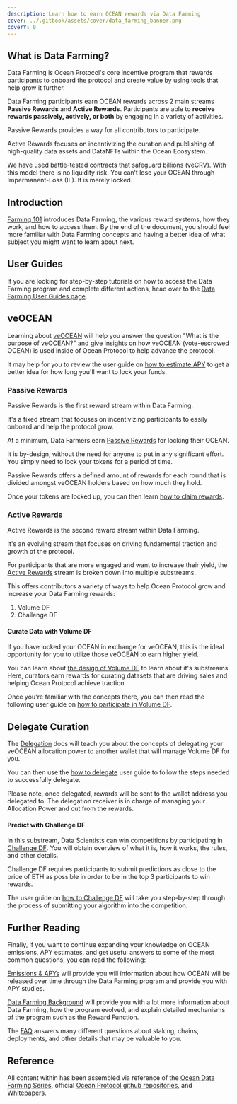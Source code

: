 ```yaml
---
description: Learn how to earn OCEAN rewards via Data Farming
cover: ../.gitbook/assets/cover/data_farming_banner.png
coverY: 0
---
```


## What is Data Farming?

Data Farming is Ocean Protocol's core incentive program that rewards participants to onboard the protocol and create value by using tools that help grow it further.  

Data Farming participants earn OCEAN rewards across 2 main streams **Passive Rewards** and **Active Rewards**. Participants are able to **receive rewards passively, actively, or both** by engaging in a variety of activities.  

Passive Rewards provides a way for all contributors to participate.  

Active Rewards focuses on incentivizing the curation and publishing of high-quality data assets and DataNFTs within the Ocean Ecosystem.  

We have used battle-tested contracts that safeguard billions (veCRV). With this model there is no liquidity risk. You can’t lose your OCEAN through Impermanent-Loss (IL). It is merely locked.  

## Introduction

[Farming 101](df-intro.md) introduces Data Farming, the various reward systems, how they work, and how to access them. By the end of the document, you should feel more familiar with Data Farming concepts and having a better idea of what subject you might want to learn about next.  

## User Guides

If you are looking for step-by-step tutorials on how to access the Data Farming program and complete different actions, head over to the [Data Farming User Guides page](user-guides/README.md).  

## veOCEAN

Learning about [veOCEAN](df-veocean.md) will help you answer the question "What is the purpose of veOCEAN?" and give insights on how veOCEAN (vote-escrowed OCEAN) is used inside of Ocean Protocol to help advance the protocol.  

It may help for you to review the user guide on [how to estimate APY](user-guides/how-to-estimate-apy.md) to get a better idea for how long you'll want to lock your funds.  

### Passive Rewards

Passive Rewards is the first reward stream within Data Farming.  

It's a fixed stream that focuses on incentivizing participants to easily onboard and help the protocol grow.

At a minimum, Data Farmers earn [Passive Rewards](df-intro.md#what-are-passive-rewards) for locking their OCEAN.  

It is by-design, without the need for anyone to put in any significant effort. You simply need to lock your tokens for a period of time.

Passive Rewards offers a defined amount of rewards for each round that is divided amongst veOCEAN holders based on how much they hold.

Once your tokens are locked up, you can then learn [how to claim rewards](user-guides/how-to-claim-rewards.md).

### Active Rewards

Active Rewards is the second reward stream within Data Farming.  

It's an evolving stream that focuses on driving fundamental traction and growth of the protocol.  

For participants that are more engaged and want to increase their yield, the [Active Rewards](df-intro.md#what-are-active-rewards) stream is broken down into multiple substreams.  

This offers contributors a variety of ways to help Ocean Protocol grow and increase your Data Farming rewards:
1. Volume DF
1. Challenge DF

#### Curate Data with Volume DF

If you have locked your OCEAN in exchange for veOCEAN, this is the ideal opportunity for you to utilize those veOCEAN to earn higher yield.

You can learn about [the design of Volume DF](df-volumedf.md) to learn about it's substreams. Here, curators earn rewards for curating datasets that are driving sales and helping Ocean Protocol achieve traction.

Once you're familiar with the concepts there, you can then read the following user guide on [how to participate in Volume DF](user-guides/how-to-volumedf.md).

## Delegate Curation

The [Delegation](df-volumedf.md#delegating-voting-power) docs will teach you about the concepts of delegating your veOCEAN allocation power to another wallet that will manage Volume DF for you.

You can then use the [how to delegate](user-guides/how-to-delegate.md) user guide to follow the steps needed to successfully delegate.

Please note, once delegated, rewards will be sent to the wallet address you delegated to. The delegation receiver is in charge of managing your Allocation Power and cut from the rewards. 

#### Predict with Challenge DF

In this substream, Data Scientists can win competitions by participating in [Challenge DF](df-challengedf.md). You will obtain overview of what it is, how it works, the rules, and other details.

Challenge DF requires participants to submit predictions as close to the price of ETH as possible in order to be in the top 3 participants to win rewards.

The user guide on [how to Challenge DF](user-guides/how-to-challengedf.md) will take you step-by-step through the process of submitting your algorithm into the competition.

## Further Reading

Finally, if you want to continue expanding your knowledge on OCEAN emissions, APY estimates, and get useful answers to some of the most common questions, you can read the following:

[Emissions & APYs](df-emissions-apys.md) will provide you will information about how OCEAN will be released over time through the Data Farming program and provide you with APY studies.

[Data Farming Background](df-emissions-apys.md#a-brief-history-of-data-farming) will provide you with a lot more information about Data Farming, how the program evolved, and explain detailed mechanisms of the program such as the Reward Function.

The [FAQ](df-faq.md) answers many different questions about staking, chains, deployments, and other details that may be valuable to you.

## Reference

All content within has been assembled via reference of the [Ocean Data Farming Series](https://blog.oceanprotocol.com/ocean-data-farming-series-c7922f1d0e45), official [Ocean Protocol github repositories](https://github.com/oceanprotocol/), and [Whitepapers](https://oceanprotocol.com/tech-whitepaper.pdf).
